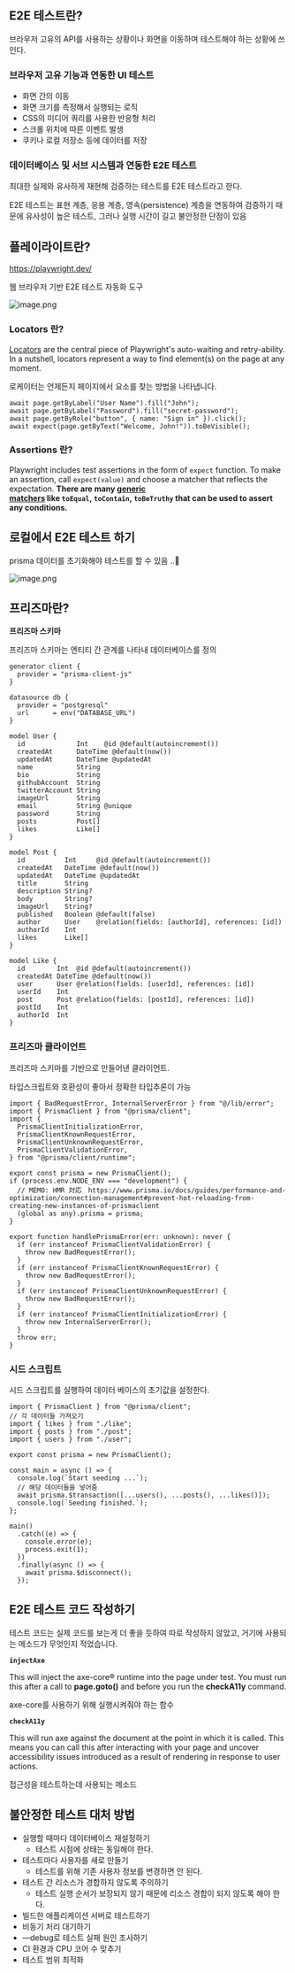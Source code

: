 ## E2E 테스트란?

브라우저 고유의 API를 사용하는 상황이나 화면을 이동하며 테스트해야 하는 상황에 쓰인다.

### 브라우저 고유 기능과 연동한 UI 테스트

- 화면 간의 이동
- 화면 크기를 측정해서 실행되는 로직
- CSS의 미디어 쿼리를 사용한 반응형 처리
- 스크롤 위치에 따른 이벤트 발생
- 쿠키나 로컬 저장소 등에 데이터를 저장

### 데이터베이스 및 서브 시스템과 연동한 E2E 테스트

최대한 실제와 유사하게 재현해 검증하는 테스트를 E2E 테스트라고 한다.

E2E 테스트는 표현 계층, 응용 계층, 영속(persistence) 계층을 연동하여 검증하기 때문에 유사성이 높은 테스트, 그러나 실행 시간이 길고 불안정한 단점이 있음

## 플레이라이트란?

https://playwright.dev/

웹 브라우저 기반 E2E 테스트 자동화 도구

![image.png](attachment:e6a6cbd9-7982-497c-8e92-5e6e460068f0:image.png)

### Locators 란?

[Locators](https://playwright.dev/docs/api/class-locator) are the central piece of Playwright's auto-waiting and retry-ability. In a nutshell, locators represent a way to find element(s) on the page at any moment.

로케이터는 언제든지 페이지에서 요소를 찾는 방법을 나타냅니다.

```tsx
await page.getByLabel("User Name").fill("John");
await page.getByLabel("Password").fill("secret-password");
await page.getByRole("button", { name: "Sign in" }).click();
await expect(page.getByText("Welcome, John!")).toBeVisible();
```

### Assertions 란?

Playwright includes test assertions in the form of `expect` function. To make an assertion, call `expect(value)` and choose a matcher that reflects the expectation. **There are many [generic matchers](https://playwright.dev/docs/api/class-genericassertions) like `toEqual`, `toContain`, `toBeTruthy` that can be used to assert any conditions.**

## 로컬에서 E2E 테스트 하기

prisma 데이터를 초기화해야 테스트를 할 수 있음 ..🥹

![image.png](attachment:a8241f6e-52f7-432e-b496-7937f2a0599f:image.png)

## 프리즈마란?

**프리즈마 스키마**

프리즈마 스키마는 엔티티 간 관계를 나타내 데이터베이스를 정의

```tsx
generator client {
  provider = "prisma-client-js"
}

datasource db {
  provider = "postgresql"
  url      = env("DATABASE_URL")
}

model User {
  id             Int    @id @default(autoincrement())
  createdAt      DateTime @default(now())
  updatedAt      DateTime @updatedAt
  name           String
  bio            String
  githubAccount  String
  twitterAccount String
  imageUrl       String
  email          String @unique
  password       String
  posts          Post[]
  likes          Like[]
}

model Post {
  id          Int     @id @default(autoincrement())
  createdAt   DateTime @default(now())
  updatedAt   DateTime @updatedAt
  title       String
  description String?
  body        String?
  imageUrl    String?
  published   Boolean @default(false)
  author      User    @relation(fields: [authorId], references: [id])
  authorId    Int
  likes       Like[]
}

model Like {
  id        Int  @id @default(autoincrement())
  createdAt DateTime @default(now())
  user      User @relation(fields: [userId], references: [id])
  userId    Int
  post      Post @relation(fields: [postId], references: [id])
  postId    Int
  authorId  Int
}

```

### 프리즈마 클라이언트

프리즈마 스키마를 기반으로 만들어낸 클라이언트.

타입스크립트와 호환성이 좋아서 정확한 타입추론이 가능

```tsx
import { BadRequestError, InternalServerError } from "@/lib/error";
import { PrismaClient } from "@prisma/client";
import {
  PrismaClientInitializationError,
  PrismaClientKnownRequestError,
  PrismaClientUnknownRequestError,
  PrismaClientValidationError,
} from "@prisma/client/runtime";

export const prisma = new PrismaClient();
if (process.env.NODE_ENV === "development") {
  // MEMO: HMR 対応　https://www.prisma.io/docs/guides/performance-and-optimization/connection-management#prevent-hot-reloading-from-creating-new-instances-of-prismaclient
  (global as any).prisma = prisma;
}

export function handlePrismaError(err: unknown): never {
  if (err instanceof PrismaClientValidationError) {
    throw new BadRequestError();
  }
  if (err instanceof PrismaClientKnownRequestError) {
    throw new BadRequestError();
  }
  if (err instanceof PrismaClientUnknownRequestError) {
    throw new BadRequestError();
  }
  if (err instanceof PrismaClientInitializationError) {
    throw new InternalServerError();
  }
  throw err;
}
```

### 시드 스크립트

시드 스크립트를 실행하여 데이터 베이스의 초기값을 설정한다.

```tsx
import { PrismaClient } from "@prisma/client";
// 각 데이터들 가져오기
import { likes } from "./like";
import { posts } from "./post";
import { users } from "./user";

export const prisma = new PrismaClient();

const main = async () => {
  console.log(`Start seeding ...`);
  // 해당 데이터들을 넣어줌
  await prisma.$transaction([...users(), ...posts(), ...likes()]);
  console.log(`Seeding finished.`);
};

main()
  .catch((e) => {
    console.error(e);
    process.exit(1);
  })
  .finally(async () => {
    await prisma.$disconnect();
  });
```

## E2E 테스트 코드 작성하기

테스트 코드는 실제 코드를 보는게 더 좋을 듯하여 따로 작성하지 않았고, 거기에 사용되는 메소드가 무엇인지 적었습니다.

**`injectAxe`**

This will inject the axe-core® runtime into the page under test. You must run this after a call to **page.goto()** and before you run the **checkA11y** command.

axe-core를 사용하기 위해 실행시켜줘야 하는 함수

**`checkA11y`**

This will run axe against the document at the point in which it is called. This means you can call this after interacting with your page and uncover accessibility issues introduced as a result of rendering in response to user actions.

접근성을 테스트하는데 사용되는 메소드

## 불안정한 테스트 대처 방법

- 실행할 때마다 데이터베이스 재설정하기
  - 테스트 시점에 상태는 동일해야 한다.
- 테스트마다 사용자를 새로 만들기
  - 테스트를 위해 기존 사용자 정보를 변경하면 안 된다.
- 테스트 간 리소스가 경합하지 않도록 주의하기
  - 테스트 실행 순서가 보장되지 않기 때문에 리소스 경합이 되지 않도록 해야 한다.
- 빌드한 애플리케이션 서버로 테스트하기
- 비동기 처리 대기하기
- —debug로 테스트 실패 원인 조사하기
- CI 환경과 CPU 코어 수 맞추기
- 테스트 범위 최적화
